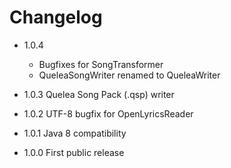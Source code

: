 # Changelog
- 1.0.4
  - Bugfixes for SongTransformer
  - QueleaSongWriter renamed to QueleaWriter

- 1.0.3 Quelea Song Pack (.qsp) writer
- 1.0.2 UTF-8 bugfix for OpenLyricsReader
- 1.0.1 Java 8 compatibility
- 1.0.0 First public release